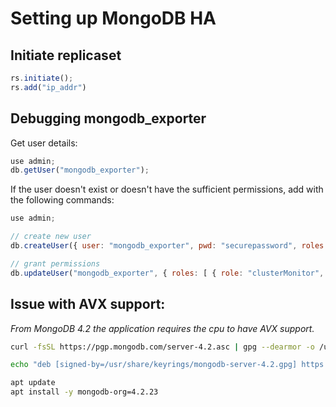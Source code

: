 # Setting up MongoDB HA

## Initiate replicaset
```js
rs.initiate();
rs.add("ip_addr")
```

## Debugging mongodb_exporter
Get user details:
```js
use admin;
db.getUser("mongodb_exporter");
```
If the user doesn't exist or doesn't have the sufficient permissions, add with the following commands:
```js
use admin;

// create new user
db.createUser({ user: "mongodb_exporter", pwd: "securepassword", roles: [ { role: "clusterMonitor", db: "admin" }, { role: "read", db: "local" } ] });

// grant permissions
db.updateUser("mongodb_exporter", { roles: [ { role: "clusterMonitor", db: "admin" }, { role: "read", db: "local" } ] });
```
## Issue with AVX support:
*From MongoDB 4.2 the application requires the cpu to have AVX support.*
```sh
curl -fsSL https://pgp.mongodb.com/server-4.2.asc | gpg --dearmor -o /usr/share/keyrings/mongodb-server-4.2.gpg

echo "deb [signed-by=/usr/share/keyrings/mongodb-server-4.2.gpg] https://repo.mongodb.org/apt/debian buster/mongodb-org/4.2 main" | tee /etc/apt/sources.list.d/mongodb-org-4.2.list

apt update
apt install -y mongodb-org=4.2.23
```

